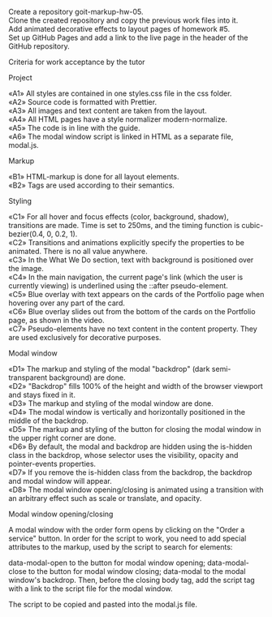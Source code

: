 Create a repository goit-markup-hw-05.</br>
Clone the created repository and copy the previous work files into it.</br>
Add animated decorative effects to layout pages of homework #5.</br>
Set up GitHub Pages and add a link to the live page in the header of the GitHub repository.</br>

Criteria for work acceptance by the tutor

Project

«A1» All styles are contained in one styles.css file in the css folder.</br>
«A2» Source code is formatted with Prettier.</br>
«A3» All images and text content are taken from the layout.</br>
«A4» All HTML pages have a style normalizer modern-normalize.</br>
«A5» The code is in line with the guide.</br>
«A6» The modal window script is linked in HTML as a separate file, modal.js.</br>

Markup

«B1» HTML-markup is done for all layout elements.</br>
«B2» Tags are used according to their semantics.</br>

Styling

«C1» For all hover and focus effects (color, background, shadow), transitions are made. Time is set to 250ms, and the timing function is cubic-bezier(0.4, 0, 0.2, 1).</br>
«C2» Transitions and animations explicitly specify the properties to be animated. There is no all value anywhere.</br>
«C3» In the What We Do section, text with background is positioned over the image.</br>
«C4» In the main navigation, the current page's link (which the user is currently viewing) is underlined using the ::after pseudo-element.</br>
«C5» Blue overlay with text appears on the cards of the Portfolio page when hovering over any part of the card.</br>
«C6» Blue overlay slides out from the bottom of the cards on the Portfolio page, as shown in the video.</br>
«C7» Pseudo-elements have no text content in the content property. They are used exclusively for decorative purposes.</br>

Modal window

«D1» The markup and styling of the modal "backdrop" (dark semi-transparent background) are done.</br>
«D2» "Backdrop" fills 100% of the height and width of the browser viewport and stays fixed in it.</br>
«D3» The markup and styling of the modal window are done.</br>
«D4» The modal window is vertically and horizontally positioned in the middle of the backdrop.</br>
«D5» The markup and styling of the button for closing the modal window in the upper right corner are done.</br>
«D6» By default, the modal and backdrop are hidden using the is-hidden class in the backdrop, whose selector uses the visibility, opacity and pointer-events properties.</br>
«D7» If you remove the is-hidden class from the backdrop, the backdrop and modal window will appear.</br>
«D8» The modal window opening/closing is animated using a transition with an arbitrary effect such as scale or translate, and opacity.</br>

Modal window opening/closing

A modal window with the order form opens by clicking on the "Order a service" button. In order for the script to work, you need to add special attributes to the markup, used by the script to search for elements:

data-modal-open to the button for modal window opening;
data-modal-close to the button for modal window closing;
data-modal to the modal window's backdrop.
Then, before the closing body tag, add the script tag with a link to the script file for the modal window.

The script to be copied and pasted into the modal.js file.
